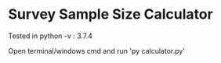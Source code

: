 # Survey Sample Size Calculator
Tested in python -v : 3.7.4

Open terminal/windows cmd and run 'py calculator.py'

